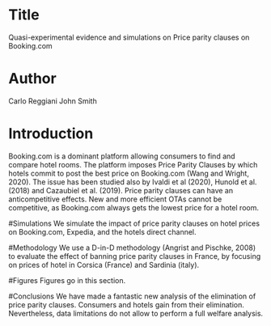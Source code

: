 # Title 

Quasi-experimental evidence and simulations on Price parity clauses on Booking.com

# Author
Carlo Reggiani
John Smith

# Introduction
Booking.com is a dominant platform allowing consumers to find and compare hotel rooms.
The platform imposes Price Parity Clauses by which hotels commit to post the best price
on Booking.com (Wang and Wright, 2020). 
The issue has been studied also by Ivaldi et al (2020), Hunold et al. (2018) and Cazaubiel et al. (2019). 
Price parity clauses can have an anticompetitive effects. 
New and more efficient OTAs cannot be competitive, 
as Booking.com always gets the lowest price for a hotel room.

#Simulations
We simulate the impact of price parity clauses on hotel prices on
Booking.com, Expedia, and the hotels direct channel.

#Methodology
We use a D-in-D methodology (Angrist and Pischke, 2008) to evaluate the effect of 
banning price parity clauses in France, by focusing on prices of hotel in 
Corsica (France) and Sardinia (italy).

#Figures 
Figures go in this section.

#Conclusions
We have made a fantastic new analysis of the elimination of price parity clauses.
Consumers and hotels gain from their elimination.
Nevertheless, data limitations do not allow to perform a full welfare analysis.